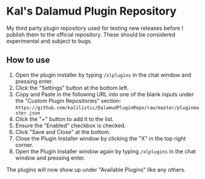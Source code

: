 # Kal's Dalamud Plugin Repository
My third party plugin repository used for testing new releases before I publish them to the official repository. These should be considered experimental and subject to bugs.

## How to use
1. Open the plugin installer by typing `/xlplugins` in the chat window and pressing enter.
2. Click the "Settings" button at the bottom left.
3. Copy and Paste in the following URL into one of the blank inputs under the "Custom Plugin Repositories" section: `https://github.com/kalilistic/DalamudPluginRepo/raw/master/pluginmaster.json`
4. Click the "+" button to add it to the list.
5. Ensure the "Enabled" checkbox is checked.
6. Click "Save and Close" at the bottom.
7. Close the Plugin Installer window by clicking the "X" in the top right corner.
8. Open the Plugin Installer window again by typing `/xlplugins` in the chat window and pressing enter.

The plugins will now show up under "Available Plugins" like any others.
